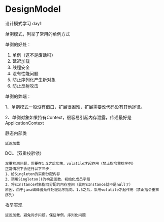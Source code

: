 # DesignModel
设计模式学习
day1

单例模式，列举了常用的单例方式

单例的好处：
1. 单例（这不是废话吗）
2. 延迟加载
3. 线程安全
4. 没有性能问题
5. 防止序列化产生新对象
6. 防止反射攻击

单例的弊端：

1、单例模式一般没有借口，扩展很困难，扩展需要改代码没有其他途径。

2、单例对象如果持有Context，很容易引起内存泄露，传递最好是ApplicationContext

静态内部类
    
    延迟加载

DCL（双重校验锁）

    双重检测问题，需要在1.5之后实施，volatile才起作用（禁止指令重排序列）
    正常情况下会进行以下三步：
    1、给Singleton的实例分配内存
    2、调用Singleton()的构造函数，初始化成员字段
    3、将sInstance对象指向分配的内存空间（此时sInstance就不是null了）
    原因，由于java编译器允许处理乱序指向。1.5之后，采用volatile才起作用（禁止指令重排序列）

枚举实现

    延迟加载，避免同步问题，保证单例，序列化问题

